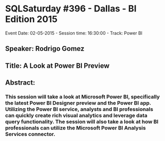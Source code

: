 # SQLSaturday #396 - Dallas - BI Edition 2015
Event Date: 02-05-2015 - Session time: 16:30:00 - Track: Power BI
## Speaker: Rodrigo Gomez
## Title: A Look at Power BI Preview
## Abstract:
### This session will take a look at Microsoft Power BI, specifically the latest Power BI Designer preview and the Power BI app.  Utilizing the Power BI service, analysts and BI professionals can quickly create rich  visual analytics and leverage data query functionality.  The session will also take a look at how BI professionals can utilize the Microsoft Power BI Analysis Services connector. 

